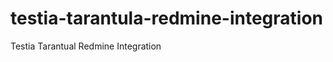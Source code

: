 testia-tarantula-redmine-integration
====================================

Testia Tarantual Redmine Integration
